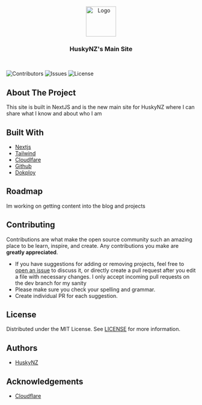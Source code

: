 <br/>
<p align="center">
  <a href="https://github.com/HuskyNZ/11">
    <img src="https://serv.hnz.li/logo/default.png" alt="Logo" width="80" height="80">
  </a>

  <h3 align="center">HuskyNZ's Main Site</h3>
  <br>

</p>

![Contributors](https://img.shields.io/github/contributors/HuskyNZ/11?color=dark-green) ![Issues](https://img.shields.io/github/issues/HuskyNZ/11) ![License](https://img.shields.io/github/license/HuskyNZ/11)

## About The Project

This site is built in NextJS and is the new main site for HuskyNZ where I can share what I know and about who I am


## Built With

- [Nextjs](https://nextjs.org/)
- [Tailwind](https://tailwindcss.com/)
- [Cloudlfare](https://www.cloudflare.com/)
- [Github](https://github.com/)
- [Dokploy](https://dokploy.com/)
## Roadmap

Im working on getting content into the blog and projects

## Contributing

Contributions are what make the open source community such an amazing place to be learn, inspire, and create. Any contributions you make are **greatly appreciated**.

- If you have suggestions for adding or removing projects, feel free to [open an issue](https://github.com/huskynz/11/issues/new) to discuss it, or directly create a pull request after you edit a file with necessary changes. I only accept incoming pull requests on the dev branch for my sanity
- Please make sure you check your spelling and grammar.
- Create individual PR for each suggestion.

## License

Distributed under the MIT License. See [LICENSE](https://github.com/huskynz/11/blob/master/LICENSE) for more information.

## Authors

- [HuskyNZ](https://www.husky.nz)

## Acknowledgements

- [Cloudflare](https://cloudflare.com)
